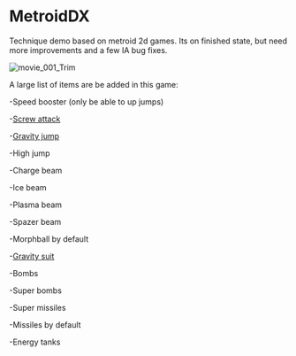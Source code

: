  
# MetroidDX
Technique demo based on metroid 2d games.
Its on finished state, but need more improvements and a few IA bug fixes.

![movie_001_Trim](https://user-images.githubusercontent.com/51692672/111498947-3226b480-8721-11eb-8085-c0a00b50c878.gif)

A large list of items are be added in this game:

-Speed booster (only be able to up jumps)

-<a href="https://imgur.com/a/aAidgHc" target="_blank">Screw attack</a>


-<a href="https://imgur.com/a/c2VB9xo" target="_blank">Gravity jump</a>

-High jump

-Charge beam

-Ice beam

-Plasma beam

-Spazer beam

-Morphball by default

-<a href="https://imgur.com/a/8630FMY" target="_blank">Gravity suit</a>

-Bombs

-Super bombs

-Super missiles

-Missiles by default

-Energy tanks
